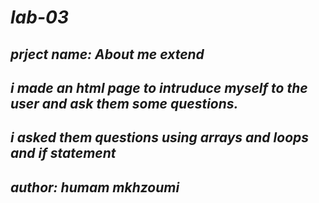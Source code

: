 # *lab-03*
## *prject name: About me extend*
## *i made an html page to intruduce myself to the user and ask them some questions.*
## *i asked them questions using arrays and loops and if statement*
## *author: humam mkhzoumi*